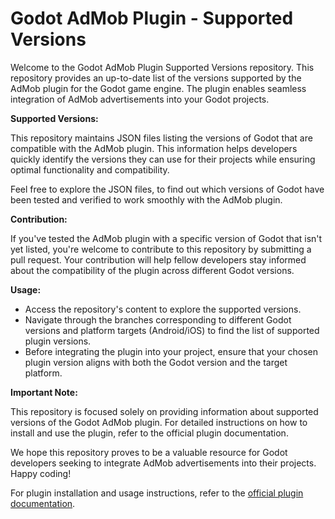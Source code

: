 # Godot AdMob Plugin - Supported Versions

Welcome to the Godot AdMob Plugin Supported Versions repository. This repository provides an up-to-date list of the versions supported by the AdMob plugin for the Godot game engine. The plugin enables seamless integration of AdMob advertisements into your Godot projects.

**Supported Versions:**

This repository maintains JSON files listing the versions of Godot that are compatible with the AdMob plugin. This information helps developers quickly identify the versions they can use for their projects while ensuring optimal functionality and compatibility.

Feel free to explore the JSON files, to find out which versions of Godot have been tested and verified to work smoothly with the AdMob plugin.

**Contribution:**

If you've tested the AdMob plugin with a specific version of Godot that isn't yet listed, you're welcome to contribute to this repository by submitting a pull request. Your contribution will help fellow developers stay informed about the compatibility of the plugin across different Godot versions.

**Usage:**

- Access the repository's content to explore the supported versions.
- Navigate through the branches corresponding to different Godot versions and platform targets (Android/iOS) to find the list of supported plugin versions.
- Before integrating the plugin into your project, ensure that your chosen plugin version aligns with both the Godot version and the target platform.

**Important Note:**

This repository is focused solely on providing information about supported versions of the Godot AdMob plugin. For detailed instructions on how to install and use the plugin, refer to the official plugin documentation.

We hope this repository proves to be a valuable resource for Godot developers seeking to integrate AdMob advertisements into their projects. Happy coding!

For plugin installation and usage instructions, refer to the [official plugin documentation](https://github.com/Poing-Studios/godot-admob-plugin).
